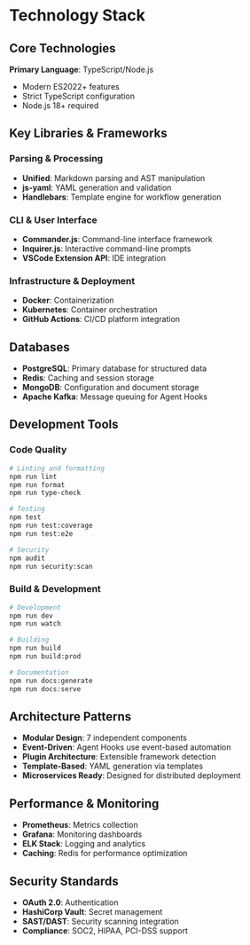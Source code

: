 # Technology Stack

## Core Technologies

**Primary Language**: TypeScript/Node.js
- Modern ES2022+ features
- Strict TypeScript configuration
- Node.js 18+ required

## Key Libraries & Frameworks

### Parsing & Processing
- **Unified**: Markdown parsing and AST manipulation
- **js-yaml**: YAML generation and validation
- **Handlebars**: Template engine for workflow generation

### CLI & User Interface
- **Commander.js**: Command-line interface framework
- **Inquirer.js**: Interactive command-line prompts
- **VSCode Extension API**: IDE integration

### Infrastructure & Deployment
- **Docker**: Containerization
- **Kubernetes**: Container orchestration
- **GitHub Actions**: CI/CD platform integration

## Databases

- **PostgreSQL**: Primary database for structured data
- **Redis**: Caching and session storage
- **MongoDB**: Configuration and document storage
- **Apache Kafka**: Message queuing for Agent Hooks

## Development Tools

### Code Quality
```bash
# Linting and formatting
npm run lint
npm run format
npm run type-check

# Testing
npm test
npm run test:coverage
npm run test:e2e

# Security
npm audit
npm run security:scan
```

### Build & Development
```bash
# Development
npm run dev
npm run watch

# Building
npm run build
npm run build:prod

# Documentation
npm run docs:generate
npm run docs:serve
```

## Architecture Patterns

- **Modular Design**: 7 independent components
- **Event-Driven**: Agent Hooks use event-based automation
- **Plugin Architecture**: Extensible framework detection
- **Template-Based**: YAML generation via templates
- **Microservices Ready**: Designed for distributed deployment

## Performance & Monitoring

- **Prometheus**: Metrics collection
- **Grafana**: Monitoring dashboards
- **ELK Stack**: Logging and analytics
- **Caching**: Redis for performance optimization

## Security Standards

- **OAuth 2.0**: Authentication
- **HashiCorp Vault**: Secret management
- **SAST/DAST**: Security scanning integration
- **Compliance**: SOC2, HIPAA, PCI-DSS support